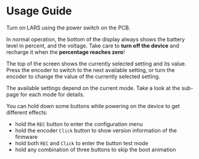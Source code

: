 # Usage Guide

Turn on LARS using the power switch on the PCB.

In normal operation, the bottom of the display always shows the battery level in percent, and the voltage.
Take care to **turn off the device** and recharge it when the **percentage reaches zero**!

The top of the screen shows the currently selected setting and its value.
Press the encoder to switch to the next available setting, or turn the encoder to change the value of the currently selected setting.

The available settings depend on the current mode.
Take a look at the sub-page for each mode for details.

You can hold down some buttons while powering on the device to get different effects:

* hold the `REC` button to enter the configuration menu
* hold the encoder `Click` button to show version information of the firmware
* hold both `REC` and `Click` to enter the button test mode
* hold any combination of three buttons to skip the boot animation
